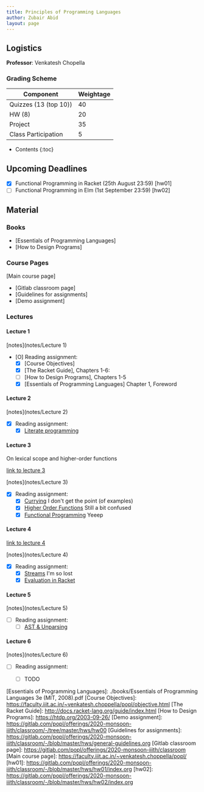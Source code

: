 ```yaml
---
title: Principles of Programming Languages
author: Zubair Abid
layout: page
---
```



## Logistics

**Professor**: Venkatesh Chopella

### Grading Scheme

| Component             | Weightage |
|-----------------------|-----------|
| Quizzes (13 (top 10)) | 40        |
| HW (8)                | 20        |
| Project               | 35        |
| Class Participation   | 5         |

- Contents
{:toc}

## Upcoming Deadlines

- [X] Functional Programming in Racket (25th August 23:59) [hw01]
- [ ] Functional Programming in Elm (1st September 23:59) [hw02]

## Material

### Books

- [Essentials of Programming Languages]
- [How to Design Programs]

### Course Pages

[Main course page]

- [Gitlab classroom page]
- [Guidelines for assignments]
- [Demo assignment]

### Lectures

#### Lecture 1

[notes](notes/Lecture 1)

- [O] Reading assignment:
    - [X] [Course Objectives]
    - [X] [The Racket Guide], Chapters 1-6:
    - [ ] [How to Design Programs], Chapters 1-5
    - [X] [Essentials of Programming Languages] Chapter 1, Foreword

#### Lecture 2

[notes](notes/Lecture 2)

- [X] Reading assignment:
    - [X] [Literate programming]

#### Lecture 3

On lexical scope and higher-order functions

[link to lecture 3]

[notes](notes/Lecture 3)

- [X] Reading assignment:
    - [X] [Currying] I don't get the point (of examples)
    - [X] [Higher Order Functions] Still a bit confused
    - [X] [Functional Programming] Yeeep

#### Lecture 4

[link to lecture 4]

[notes](notes/Lecture 4)

- [X] Reading assignment:
    - [X] [Streams] I'm so lost
    - [X] [Evaluation in Racket]

#### Lecture 5

[notes](notes/Lecture 5)

- [ ] Reading assignment:
    - [ ] [AST & Unparsing]

#### Lecture 6

[notes](notes/Lecture 6)

- [ ] Reading assignment:
    - [ ] TODO


[Streams]: https://faculty.iiit.ac.in/~venkatesh.choppella/popl/current-topics/streams/index.html
[Evaluation in Racket]: https://faculty.iiit.ac.in/~venkatesh.choppella/popl/current-topics/racket-intro/index.html
[Currying]: https://faculty.iiit.ac.in/~venkatesh.choppella/popl/current-topics/curry/index.html
[Higher Order Functions]: https://faculty.iiit.ac.in/~venkatesh.choppella/popl/current-topics/fp/hof.html
[Functional Programming]: https://faculty.iiit.ac.in/~venkatesh.choppella/popl/current-topics/fp/index.html
[Literate programming]: https://faculty.iiit.ac.in/~venkatesh.choppella/popl/current-topics/literate-programming/index.html
[AST & Unparsing]: https://faculty.iiit.ac.in/~venkatesh.choppella/popl/current-topics/syntax/index.html

[link to lecture 3]: https://www.youtube.com/playlist?list=PL8C7LmL6BGm3GRXdtIaw6qtqFhU3U10Dl
[link to lecture 4]: https://www.youtube.com/watch?v=cMxGYUwT6Zg

[Essentials of Programming Languages]: ./books/Essentials of Programming Languages 3e (MIT, 2008).pdf
[Course Objectives]: https://faculty.iiit.ac.in/~venkatesh.choppella/popl/objective.html
[The Racket Guide]: http://docs.racket-lang.org/guide/index.html
[How to Design Programs]: https://htdp.org/2003-09-26/
[Demo assignment]: https://gitlab.com/popl/offerings/2020-monsoon-iiith/classroom/-/tree/master/hws/hw00
[Guidelines for assignments]: https://gitlab.com/popl/offerings/2020-monsoon-iiith/classroom/-/blob/master/hws/general-guidelines.org
[Gitlab classroom page]: https://gitlab.com/popl/offerings/2020-monsoon-iiith/classroom
[Main course page]: https://faculty.iiit.ac.in/~venkatesh.choppella/popl/
[hw01]: https://gitlab.com/popl/offerings/2020-monsoon-iiith/classroom/-/blob/master/hws/hw01/index.org
[hw02]: https://gitlab.com/popl/offerings/2020-monsoon-iiith/classroom/-/blob/master/hws/hw02/index.org
